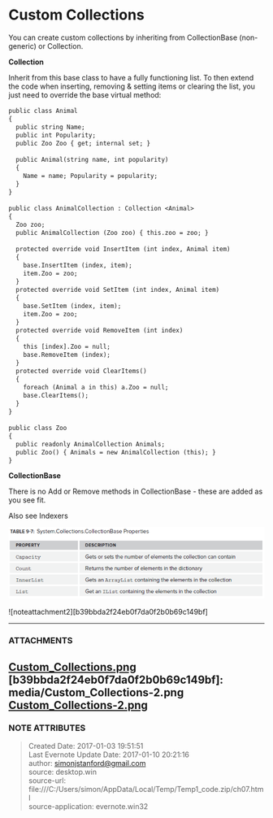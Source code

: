 # Custom Collections

You can create custom collections by inheriting from CollectionBase (non-generic) or Collection<T>.

 **Collection <T>**
 
Inherit from this base class to have a fully functioning list. To then extend the code when inserting, removing & setting items or clearing the list, you just need to override the base virtual method:

  

    public class Animal  
    {  
      public string Name;  
      public int Popularity;  
      public Zoo Zoo { get; internal set; }  
      
      public Animal(string name, int popularity)  
      {  
        Name = name; Popularity = popularity;  
      }  
    }  
      
    public class AnimalCollection : Collection <Animal>  
    {  
      Zoo zoo;  
      public AnimalCollection (Zoo zoo) { this.zoo = zoo; }  
      
      protected override void InsertItem (int index, Animal item)  
      {  
        base.InsertItem (index, item);  
        item.Zoo = zoo;  
      }  
      protected override void SetItem (int index, Animal item)  
      {  
        base.SetItem (index, item);  
        item.Zoo = zoo;  
      }  
      protected override void RemoveItem (int index)  
      {  
        this [index].Zoo = null;  
        base.RemoveItem (index);  
      }  
      protected override void ClearItems()  
      {  
        foreach (Animal a in this) a.Zoo = null;  
        base.ClearItems();  
      }  
    }  
      
    public class Zoo  
    {  
      public readonly AnimalCollection Animals;  
      public Zoo() { Animals = new AnimalCollection (this); }  
    }  

  
 **CollectionBase**

There is no Add or Remove methods in CollectionBase - these are added as you
see fit.

Also see Indexers

  

![noteattachment1][1f726bb72374c817c7a6eedf618b46cc]

  

![noteattachment2][b39bbda2f24eb0f7da0f2b0b69c149bf]


---
### ATTACHMENTS
[1f726bb72374c817c7a6eedf618b46cc]: media/Custom_Collections.png
[Custom_Collections.png](media/Custom_Collections.png)
[b39bbda2f24eb0f7da0f2b0b69c149bf]: media/Custom_Collections-2.png
[Custom_Collections-2.png](media/Custom_Collections-2.png)
---
### NOTE ATTRIBUTES
>Created Date: 2017-01-03 19:51:51  
>Last Evernote Update Date: 2017-01-10 20:21:16  
>author: simonjstanford@gmail.com  
>source: desktop.win  
>source-url: file:///C:/Users/simon/AppData/Local/Temp/Temp1_code.zip/ch07.html  
>source-application: evernote.win32  
<!--stackedit_data:
eyJoaXN0b3J5IjpbMTUxNTQ3NDQzOF19
-->